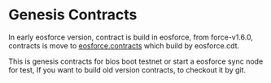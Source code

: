 # Genesis Contracts

In early eosforce version, contract is build in eosforce,
from force-v1.6.0, contracts is move to [eosforce.contracts](https://github.com/eosforce/eosforce.contracts) which build by eosforce.cdt.

This is genesis contracts for bios boot testnet or start a eosforce sync node for test,
If you want to build old version contracts, to checkout it by git.
